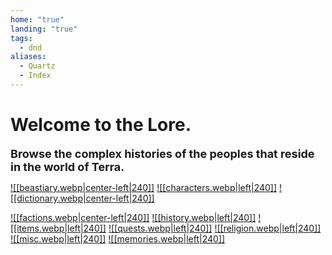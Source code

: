 ```yaml
---
home: "true"
landing: "true"
tags:
  - dnd
aliases:
  - Quartz
  - Index
---
```

# Welcome to the Lore.
<font size=4><b>Browse the complex histories of the peoples that reside in the world of Terra.</b></font>
 
<a href="World/Beastiary/Beastiary.md">![[beastiary.webp|center-left|240]]</a>
<a href="World/Characters/Characters.md">![[characters.webp|left|240]]</a>
<a href="World/Dictionary/Dictionary.md">![[dictionary.webp|center-left|240]]</a>

<a href="World/Factions/Factions/Factions.md">![[factions.webp|center-left|240]]</a>
<a href="World/History/History.md">![[history.webp|left|240]]</a>
<a href="World/Items/Items.md">![[items.webp|left|240]]</a>
<a href="World/Quests/Quests.md">![[quests.webp|left|240]]</a>
<a href="World/Religion/Religion.md">![[religion.webp|left|240]]</a>
<a href="World/Misc/Misc.md">![[misc.webp|left|240]]</a>
<a href="World/Memories/Memories.md">![[memories.webp|left|240]]</a>
